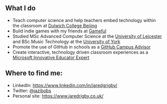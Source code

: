 ## What I do
- Teach computer science and help teachers embed technology within the classroom at [Dulwich College Beijing](https://beijing.dulwich.org/)
- Build indie games with my friends at [Gameful](https://www.gameful.dev)
- Studied MSc Advanced Computer Science at the [University of Leicester](https://github.com/university-of-leicester) and BSc Music Technology at the [University of York](https://github.com/university-of-york)
- Promote the use of GitHub in schools as a [GitHub Campus Advisor](https://github.com/github-campus-advisors)
- Create interactive, technology driven classroom experiences as a [Microsoft Innovative Educator Expert](https://www.youracclaim.com/badges/3f1a228b-e1ec-40fc-866d-dd664d82bb0e/public_url)

## Where to find me:
- LinkedIn: https://www.linkedin.com/in/jaredgrigby/
- Twitter: [@jazibobs](https://www.twitter.com/jazibobs)
- Personal site: https://www.jaredrigby.co.uk/
